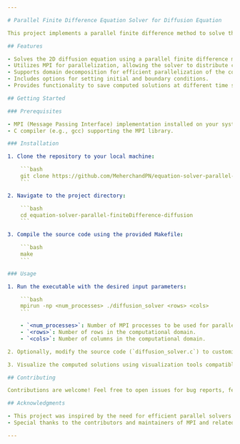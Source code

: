 ```yaml
---

# Parallel Finite Difference Equation Solver for Diffusion Equation

This project implements a parallel finite difference method to solve the 2D diffusion equation using MPI (Message Passing Interface). The diffusion equation is a partial differential equation that describes the diffusion of a quantity over time. It has wide applications in various fields such as physics, chemistry, biology, and engineering.

## Features

- Solves the 2D diffusion equation using a parallel finite difference method.
- Utilizes MPI for parallelization, allowing the solver to distribute computational tasks across multiple processors.
- Supports domain decomposition for efficient parallelization of the computational domain.
- Includes options for setting initial and boundary conditions.
- Provides functionality to save computed solutions at different time steps for visualization and analysis.

## Getting Started

### Prerequisites

- MPI (Message Passing Interface) implementation installed on your system. Example implementations include Open MPI, MPICH, and Intel MPI.
- C compiler (e.g., gcc) supporting the MPI library.

### Installation

1. Clone the repository to your local machine:

    ```bash
    git clone https://github.com/MeherchandPN/equation-solver-parallel-finiteDifference-diffusion.git
    ```

2. Navigate to the project directory:

    ```bash
    cd equation-solver-parallel-finiteDifference-diffusion
    ```

3. Compile the source code using the provided Makefile:

    ```bash
    make
    ```

### Usage

1. Run the executable with the desired input parameters:

    ```bash
    mpirun -np <num_processes> ./diffusion_solver <rows> <cols>
    ```

    - `<num_processes>`: Number of MPI processes to be used for parallel computation.
    - `<rows>`: Number of rows in the computational domain.
    - `<cols>`: Number of columns in the computational domain.

2. Optionally, modify the source code (`diffusion_solver.c`) to customize initial and boundary conditions, time steps, and other parameters as needed.

3. Visualize the computed solutions using visualization tools compatible with the output file format (e.g., Python's Matplotlib library).

## Contributing

Contributions are welcome! Feel free to open issues for bug reports, feature requests, or submit pull requests with improvements.

## Acknowledgments

- This project was inspired by the need for efficient parallel solvers for partial differential equations.
- Special thanks to the contributors and maintainers of MPI and related libraries.

---
```

